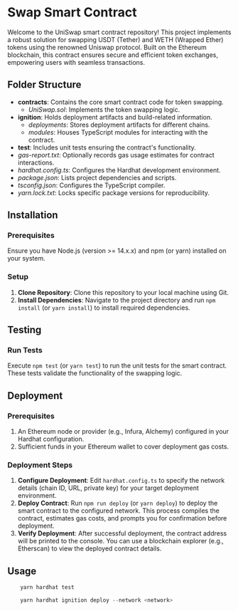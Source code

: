# Swap Smart Contract

Welcome to the UniSwap smart contract repository! This project implements a robust solution for swapping USDT (Tether) and WETH (Wrapped Ether) tokens using the renowned Uniswap protocol. Built on the Ethereum blockchain, this contract ensures secure and efficient token exchanges, empowering users with seamless transactions.

## Folder Structure

- **contracts**: Contains the core smart contract code for token swapping.
  - _UniSwap.sol_: Implements the token swapping logic.
- **ignition**: Holds deployment artifacts and build-related information.
  - _deployments_: Stores deployment artifacts for different chains.
  - _modules_: Houses TypeScript modules for interacting with the contract.
- **test**: Includes unit tests ensuring the contract's functionality.
- _gas-report.txt_: Optionally records gas usage estimates for contract interactions.
- _hardhat.config.ts_: Configures the Hardhat development environment.
- _package.json_: Lists project dependencies and scripts.
- _tsconfig.json_: Configures the TypeScript compiler.
- _yarn.lock.txt_: Locks specific package versions for reproducibility.

## Installation

### Prerequisites

Ensure you have Node.js (version >= 14.x.x) and npm (or yarn) installed on your system.

### Setup

1. **Clone Repository**: Clone this repository to your local machine using Git.
2. **Install Dependencies**: Navigate to the project directory and run `npm install` (or `yarn install`) to install required dependencies.

## Testing

### Run Tests

Execute `npm test` (or `yarn test`) to run the unit tests for the smart contract. These tests validate the functionality of the swapping logic.

## Deployment

### Prerequisites

1. An Ethereum node or provider (e.g., Infura, Alchemy) configured in your Hardhat configuration.
2. Sufficient funds in your Ethereum wallet to cover deployment gas costs.

### Deployment Steps

1. **Configure Deployment**: Edit `hardhat.config.ts` to specify the network details (chain ID, URL, private key) for your target deployment environment.
2. **Deploy Contract**: Run `npm run deploy` (or `yarn deploy`) to deploy the smart contract to the configured network. This process compiles the contract, estimates gas costs, and prompts you for confirmation before deployment.
3. **Verify Deployment**: After successful deployment, the contract address will be printed to the console. You can use a blockchain explorer (e.g., Etherscan) to view the deployed contract details.

## Usage

```javascript
    yarn hardhat test

    yarn hardhat ignition deploy --network <network>

```
